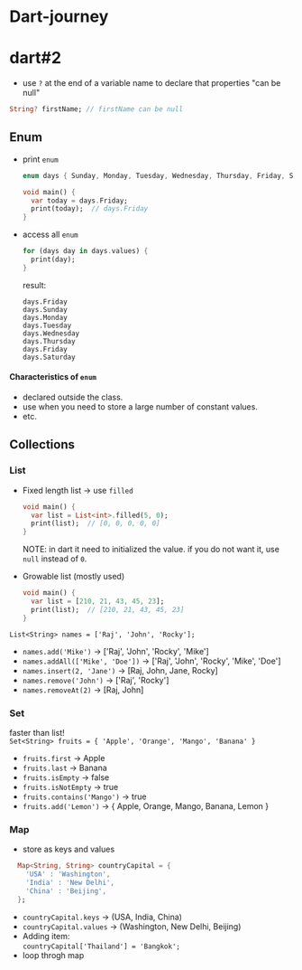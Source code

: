 ﻿# Dart-journey

# dart#2

* use `?` at the end of a variable name to declare that properties "can be null" 
```dart
String? firstName; // firstName can be null
```

## Enum
* print `enum`
  ```dart
  enum days { Sunday, Monday, Tuesday, Wednesday, Thursday, Friday, Saturday }
  
  void main() {
    var today = days.Friday;
    print(today);  // days.Friday
  }
  ```
* access all `enum`
  ```dart
  for (days day in days.values) {
    print(day);
  }
  ```
  result:
  ```
  days.Friday
  days.Sunday
  days.Monday
  days.Tuesday
  days.Wednesday
  days.Thursday
  days.Friday
  days.Saturday
  ```

#### Characteristics of `enum` <br>
* declared outside the class.
* use when you need to store a large number of constant values.
* etc.

## Collections

### List
* Fixed length list -> use `filled`
  ```dart
  void main() {
    var list = List<int>.filled(5, 0);
    print(list);  // [0, 0, 0, 0, 0]
  }
  ```
  
  NOTE: in dart it need to initialized the value. if you do not want it, use `null` instead of `0`. 

* Growable list (mostly used)
  ```dart
  void main() {
    var list = [210, 21, 43, 45, 23];
    print(list);  // [210, 21, 43, 45, 23]
  }
  ```
`List<String> names = ['Raj', 'John', 'Rocky'];`    
- `names.add('Mike')` -> ['Raj', 'John', 'Rocky', 'Mike']
- `names.addAll(['Mike', 'Doe'])` -> ['Raj', 'John', 'Rocky', 'Mike', 'Doe']
- `names.insert(2, 'Jane')` -> [Raj, John, Jane, Rocky]
- `names.remove('John')` -> ['Raj', 'Rocky']
- `names.removeAt(2)` -> [Raj, John]

### Set
faster than list!<br>
`Set<String> fruits = { 'Apple', 'Orange', 'Mango', 'Banana' }`
* `fruits.first` -> Apple
* `fruits.last` -> Banana
* `fruits.isEmpty` -> false
* `fruits.isNotEmpty` -> true
* `fruits.contains('Mango')` -> true
* `fruits.add('Lemon')` -> { Apple, Orange, Mango, Banana, Lemon }

### Map
* store as keys and values
```dart
  Map<String, String> countryCapital = {
    'USA' : 'Washington',
    'India' : 'New Delhi',
    'China' : 'Beijing',
  };
```
* `countryCapital.keys` -> (USA, India, China)
* `countryCapital.values` -> (Washington, New Delhi, Beijing)
* Adding item: <br>
  `countryCapital['Thailand'] = 'Bangkok';`
* loop throgh map
  ```dart
  
  ```
